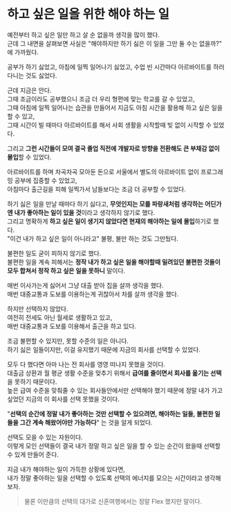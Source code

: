 # 하고 싶은 일을 위한 해야 하는 일

예전부터 하고 싶은 일만 하고 살 순 없을까 생각을 많이 했다.  
근데 그 내면을 살펴보면 사실은 "해야하지만 하기 싫은 이 일을 그만 둘 수는 없을까?" 에 가까웠다.  
  
공부가 하기 싫었고, 아침에 일찍 일어나기 싫었고, 수업 빈 시간마다 아르바이트를 하러 다니는 것도 싫었다.  
  
근데 지금은 안다.  
그때 조금이라도 공부했으니 조금 더 우리 형편에 맞는 학교를 갈 수 있었고,  
그때 아침에 일찍 일어나는 습관을 만들어서 지금도 아침 시간을 활용해 하고 싶은 일을 할 수 있고,  
그때 시간이 빌 때마다 아르바이트를 해서 사회 생활을 시작할때 빚 없이 시작할 수 있었다.  
  
그리고 **그런 시간들이 모여 결국 졸업 직전에 개발자로 방향을 전환해도 큰 부채감 없이 몰입**할 수 있었다.  
  
아르바이트를 하며 차곡차곡 모아둔 돈으로 서울에서 별도의 아르바이트 없이 프로그래밍 공부에 집중할 수 있었고,  
아침마다 출근길을 피해 일찍가서 남들보다는 조금 더 공부할 수 있었다.  
  
하기 싫은 일을 만날 때마다 하기 싫다고, **무엇인지는 모를 파랑새처럼 생각하는 어딘가엔 내가 좋아하는 일이 있을 것**이라고 생각하지 않기로 했다.    
그리고 명확하게 **하고 싶은 일이 생기지 않았다면 현재의 해야하는 일에 몰입**하기로 했다.  
"이건 내가 하고 싶은 일이 아니라고" 불평, 불만 하는 것도 그만뒀다.  
  
불편한 일도 굳이 피하지 않기로 했다.  
불편한 일을 계속 피해서는 **정작 내가 하고 싶은 일을 해야할때 밀려있던 불편한 것들이 모두 합쳐서 정작 하고 싶은 일을 못하니** 말이다.  
   
매번 이사가는게 싫어서 그냥 대출 받아 집을 살까 생각을 했다.  
매번 대중교통과 도보를 이용하는게 귀찮아서 차를 살까 생각을 했다.  
  
하지만 선택하지 않았다.  
여전히 전세도 아닌 월세로 생활하고 있고,  
매번 대중교통과 도보를 이용해서 출근을 하고 있다.    
  
조금 불편할 수 있지만, 못할 수준의 일은 아니다.  
하기 싫은 일들이지만, 이걸 유지했기 때문에 지금의 회사를 선택할 수 있었다.  
  
모두 다 했다면 아마 나는 전 회사를 영영 떠나지 못했을 것이다.  
대출금 상환과 월 평균 생활 수준을 맞추기 위해서 **급여를 줄이면서 회사를 옮기는 선택**을 못하기 때문이다.  
높은 급여 수준을 맞춰줄 수 있는 회사들안에서만 선택해야 했기 때문에 정말 내가 가고 싶었던 지금의 이 회사를 선택 못했을 것이다.  
  
"**선택의 순간에 정말 내가 좋아하는 것만 선택할 수 있으려면, 해야하는 일들, 불편한 일들을 그간 계속 해왔어야만 가능하다**" 는 것을 알게 되었다.  
  
선택도 모을 수 있는 자원이다.    
이렇게 모인 선택들이 결국 내가 정말 하고 싶은 일을 할 수 있는 순간이 왔을때 선택할 수 있게 만들어 준다.  
  
지금 내가 해야하는 일이 가득한 상황에 있다면,  
내가 정말 좋아하는 일을 선택할 수 있도록 선택의 에너지를 모으는 시간이라고 생각해보자.  

> 물론 이만큼의 선택의 대가로 신혼여행에서는 정말 Flex 했지만 말이다.  